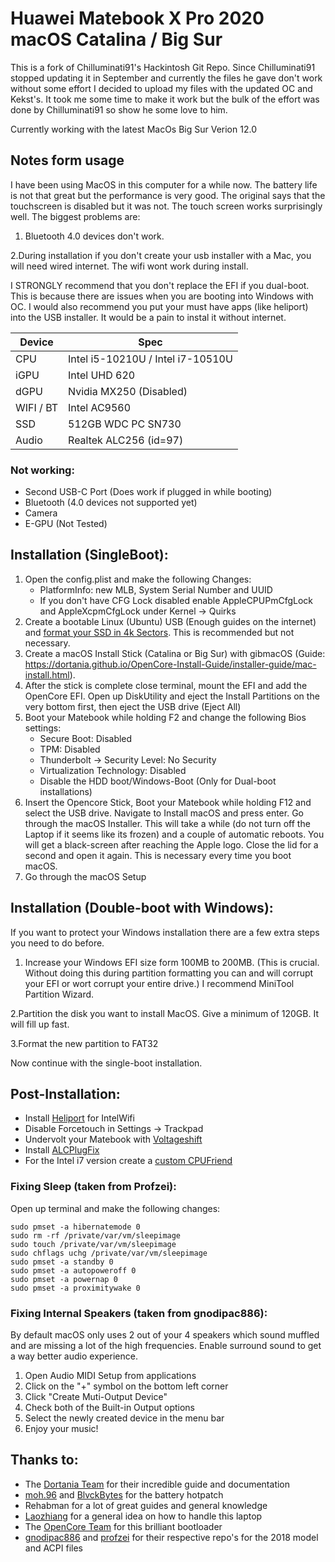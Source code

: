 # **Huawei Matebook X Pro 2020 macOS Catalina / Big Sur**

This is a fork of Chilluminati91's Hackintosh Git Repo. Since Chilluminati91 stopped updating it in September and currently the files he gave don't work without some effort I decided to upload my files with the updated OC and Kekst's. It took me some time to make it work but the bulk of the effort was done by Chilluminati91 so show he some love to him. 

Currently working with the latest MacOs Big Sur Verion 12.0

## Notes form usage

I have been using MacOS in this computer for a while now. The battery life is not that great but the performance is very good. The original says that the touchscreen is disabled but it was not. The touch screen works surprisingly well. The biggest problems are:

1. Bluetooth 4.0 devices don't work.

2.During installation if you don't create your usb installer with a Mac, you will need wired internet. The wifi wont work during install.


I STRONGLY recommend that you don't replace the EFI if you dual-boot. This is because there are issues when you are booting into Windows with OC. I would also recommend you put your must have apps (like heliport) into the USB installer. It would be a pain to instal it without internet.

| Device | Spec |
| --- | --- |
| CPU | Intel i5-10210U / Intel i7-10510U |
| iGPU | Intel UHD 620 |
| dGPU | Nvidia MX250 (Disabled) |
| WIFI / BT | Intel AC9560 |
| SSD | 512GB WDC PC SN730 |
| Audio | Realtek ALC256 (id=97) |

### Not working:

*   Second USB-C Port (Does work if plugged in while booting)
*   Bluetooth (4.0 devices not supported yet)
*   Camera
*   E-GPU (Not Tested)

## Installation (SingleBoot):

1.  Open the config.plist and make the following Changes:
    *   PlatformInfo: new MLB, System Serial Number and UUID
    *   If you don't have CFG Lock disabled enable AppleCPUPmCfgLock and AppleXcpmCfgLock under Kernel -> Quirks
2.  Create a bootable Linux (Ubuntu) USB (Enough guides on the internet) and [format your SSD in 4k Sectors](https://github.com/Chilluminati91/Huawei-Matebook-X-Pro-2020-Hackintosh/blob/master/format-nvme-4k.md). This is recommended but not necessary.
3.  Create a macOS Install Stick (Catalina or Big Sur) with gibmacOS (Guide: https://dortania.github.io/OpenCore-Install-Guide/installer-guide/mac-install.html).
4.  After the stick is complete close terminal, mount the EFI and add the OpenCore EFI. Open up DiskUtility and eject the Install Partitions on the very bottom first, then eject the USB drive (Eject All)
5.  Boot your Matebook while holding F2 and change the following Bios settings:
    *   Secure Boot: Disabled
    *   TPM: Disabled
    *   Thunderbolt -> Security Level: No Security
    *   Virtualization Technology: Disabled
    *   Disable the HDD boot/Windows-Boot (Only for Dual-boot installations)
6.  Insert the Opencore Stick, Boot your Matebook while holding F12 and select the USB drive. Navigate to Install macOS and press enter. Go through the macOS Installer. This will take a while (do not turn off the Laptop if it seems like its frozen) and a couple of automatic reboots. You will get a black-screen after reaching the Apple logo. Close the lid for a second and open it again. This is necessary every time you boot macOS.
7.  Go through the macOS Setup

## Installation (Double-boot with Windows):

If you want to protect your Windows installation there are a few extra steps you need to do before.

1. Increase your Windows EFI size form 100MB to 200MB. (This is crucial. Without doing this during partition formatting you can and will corrupt your EFI or wort corrupt your entire drive.) I recommend MiniTool Partition Wizard.

2.Partition the disk you want to install MacOS. Give a minimum of 120GB. It will fill up fast.

3.Format the new partition to FAT32

Now continue with the single-boot installation.

## Post-Installation:

*   Install [Heliport](https://github.com/OpenIntelWireless/HeliPort) for IntelWifi
*   Disable Forcetouch in Settings -> Trackpad
*   Undervolt your Matebook with [Voltageshift](https://github.com/sicreative/VoltageShift)
*   Install [ALCPlugFix](https://github.com/profzei/Matebook-X-Pro-2018/tree/master/ALCPlugFix)
*   For the Intel i7 version create a [custom CPUFriend](https://github.com/stevezhengshiqi/one-key-cpufriend)

### Fixing Sleep (taken from Profzei):

Open up terminal and make the following changes:

```
sudo pmset -a hibernatemode 0
sudo rm -rf /private/var/vm/sleepimage
sudo touch /private/var/vm/sleepimage
sudo chflags uchg /private/var/vm/sleepimage
sudo pmset -a standby 0
sudo pmset -a autopoweroff 0
sudo pmset -a powernap 0
sudo pmset -a proximitywake 0
```

### Fixing Internal Speakers (taken from gnodipac886):

By default macOS only uses 2 out of your 4 speakers which sound muffled and are missing a lot of the high frequencies. Enable surround sound to get a way better audio experience.

1.  Open Audio MIDI Setup from applications
2.  Click on the "+" symbol on the bottom left corner
3.  Click "Create Muti-Output Device"
4.  Check both of the Built-in Output options
5.  Select the newly created device in the menu bar
6.  Enjoy your music!

## Thanks to:

*   The [Dortania Team](https://dortania.github.io/OpenCore-Install-Guide/) for their incredible guide and documentation
*   [moh.96](https://www.tonymacx86.com/members/moh-96.1994677/) and [BlvckBytes](https://www.tonymacx86.com/members/blvckbytes.1808868/) for the battery hotpatch
*   Rehabman for a lot of great guides and general knowledge
*   [Laozhiang](https://github.com/laozhiang/MateBook_13_14_XPro-Hackintosh) for a general idea on how to handle this laptop
*   The [OpenCore Team](https://github.com/acidanthera/OpenCorePkg/releases) for this brilliant bootloader
*   [gnodipac886](https://github.com/gnodipac886/MatebookXPro-hackintosh) and [profzei](https://github.com/profzei/Matebook-X-Pro-2018) for their respective repo's for the 2018 model and ACPI files
